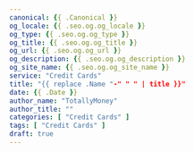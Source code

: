 ```yaml
---
canonical: {{ .Canonical }}
og_locale: {{ .seo.og.og_locale }}
og_type: {{ .seo.og.og_type }}
og_title: {{ .seo.og.og_title }}
og_url: {{ .seo.og.og_url }}
og_description: {{ .seo.og.og_description }}
og_site_name: {{ .seo.og.og_site_name }}
service: "Credit Cards"
title: "{{ replace .Name "-" " " | title }}"
date: {{ .Date }}
author_name: "TotallyMoney"
author_title: ""
categories: [ "Credit Cards" ]
tags: [ "Credit Cards" ]
draft: true
---
```


